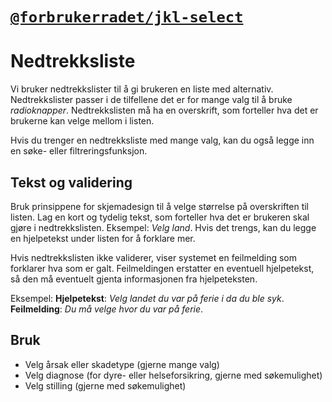 # [`@forbrukerradet/jkl-select`](https://jokul.fremtind.no/komponenter/select)

# Nedtrekksliste

Vi bruker nedtrekkslister til å gi brukeren en liste med alternativ. Nedtrekkslister passer i de tilfellene det er for mange valg til å bruke _radioknapper_. Nedtrekkslisten må ha en overskrift, som forteller hva det er brukerne kan velge mellom i listen.

Hvis du trenger en nedtrekksliste med mange valg, kan du også legge inn en søke- eller filtreringsfunksjon.

## Tekst og validering

Bruk prinsippene for skjemadesign til å velge størrelse på overskriften til listen. Lag en kort og tydelig tekst, som forteller hva det er brukeren skal gjøre i nedtrekkslisten. Eksempel: _Velg land_. Hvis det trengs, kan du legge en hjelpetekst under listen for å forklare mer.

Hvis nedtrekkslisten ikke validerer, viser systemet en feilmelding som forklarer hva som er galt. Feilmeldingen erstatter en eventuell hjelpetekst, så den må eventuelt gjenta informasjonen fra hjelpeteksten.

Eksempel:
**Hjelpetekst**: _Velg landet du var på ferie i da du ble syk_. **Feilmelding**: _Du må velge hvor du var på ferie_.

## Bruk

-   Velg årsak eller skadetype (gjerne mange valg)
-   Velg diagnose (for dyre- eller helseforsikring, gjerne med søkemulighet)
-   Velg stilling (gjerne med søkemulighet)
